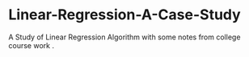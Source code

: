 # Linear-Regression-A-Case-Study
A Study of Linear Regression Algorithm with some notes from college course work .
